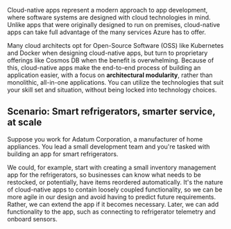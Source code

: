 Cloud-native apps represent a modern approach to app development, where software systems are designed with cloud technologies in mind. Unlike apps that were originally designed to run on premises, cloud-native apps can take full advantage of the many services Azure has to offer.

Many cloud architects opt for Open-Source Software (OSS) like Kubernetes and Docker when designing cloud-native apps, but turn to proprietary offerings like Cosmos DB when the benefit is overwhelming. Because of this, cloud-native apps make the end-to-end process of building an application easier, with a focus on **architectural modularity**, rather than monolithic, all-in-one applications. You can utilize the technologies that suit your skill set and situation, without being locked into technology choices.

## Scenario: Smart refrigerators, smarter service, at scale

Suppose you work for Adatum Corporation, a manufacturer of home appliances. You lead a small development team and you're tasked with building an app for smart refrigerators.

We could, for example, start with creating a small inventory management app for the refrigerators, so businesses can know what needs to be restocked, or potentially, have items reordered automatically. It's the nature of cloud-native apps to contain loosely coupled functionality, so we can be more agile in our design and avoid having to predict future requirements. Rather, we can extend the app if it becomes necessary. Later, we can add functionality to the app, such as connecting to refrigerator telemetry and onboard sensors.
